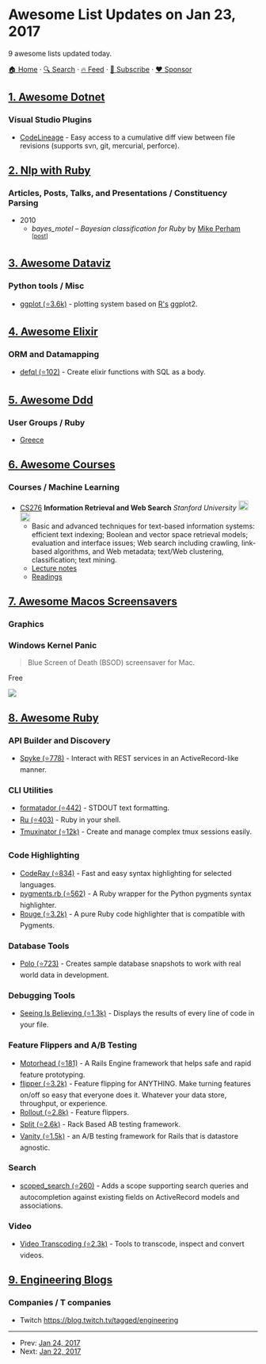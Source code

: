 # Awesome List Updates on Jan 23, 2017

9 awesome lists updated today.

[🏠 Home](/README.md) · [🔍 Search](https://www.trackawesomelist.com/search/) · [🔥 Feed](https://www.trackawesomelist.com/rss.xml) · [📮 Subscribe](https://trackawesomelist.us17.list-manage.com/subscribe?u=d2f0117aa829c83a63ec63c2f&id=36a103854c) · [❤️  Sponsor](https://github.com/sponsors/theowenyoung)



## [1. Awesome Dotnet](/content/quozd/awesome-dotnet/README.md)

### Visual Studio Plugins

*   [CodeLineage](https://marketplace.visualstudio.com/items?itemName=HippoCampSoftwareLtd.CodeLineage) - Easy access to a cumulative diff view between file revisions (supports svn, git, mercurial, perforce).

## [2. Nlp with Ruby](/content/arbox/nlp-with-ruby/README.md)

### Articles, Posts, Talks, and Presentations / Constituency Parsing

*   2010
    *   *bayes\_motel – Bayesian classification for Ruby* by [Mike Perham](https://twitter.com/mperham) <sup>\[[post](http://www.mikeperham.com/2010/04/28/bayes_motel-bayesian-classification-for-ruby/)]</sup>

## [3. Awesome Dataviz](/content/javierluraschi/awesome-dataviz/README.md)

### Python tools / Misc

*   [ggplot (⭐3.6k)](https://github.com/yhat/ggpy) - plotting system based on [R's](#r-tools) ggplot2.

## [4. Awesome Elixir](/content/h4cc/awesome-elixir/README.md)

### ORM and Datamapping

*   [defql (⭐102)](https://github.com/fazibear/defql) - Create elixir functions with SQL as a body.

## [5. Awesome Ddd](/content/heynickc/awesome-ddd/README.md)

### User Groups / Ruby

*   [Greece](https://www.meetup.com/dddgreece/)

## [6. Awesome Courses](/content/prakhar1989/awesome-courses/README.md)

### Courses / Machine Learning

*   [CS276](http://web.stanford.edu/class/cs276/index.html) **Information Retrieval and Web Search** *Stanford University* <img src="https://assets-cdn.github.com/images/icons/emoji/unicode/1f4dd.png" width="20" height="20" alt="Lecture Notes" title="Lecture Notes" /> <img src="https://assets-cdn.github.com/images/icons/emoji/unicode/1f4da.png" width="20" height="20" alt="Readings" title="Readings" />
    *   Basic and advanced techniques for text-based information systems: efficient text indexing; Boolean and vector space retrieval models; evaluation and interface issues; Web search including crawling, link-based algorithms, and Web metadata; text/Web clustering, classification; text mining.
    *   [Lecture notes](http://web.stanford.edu/class/cs276/index.html#syllabus)
    *   [Readings](http://web.stanford.edu/class/cs276/index.html#books)

## [7. Awesome Macos Screensavers](/content/agarrharr/awesome-macos-screensavers/README.md)

### Graphics

### Windows Kernel Panic

> Blue Screen of Death (BSOD) screensaver for Mac.

Free

[![](https://github.com/agarrharr/awesome-macos-screensavers/raw/master/screenshots/kernelPanic.png)](https://github.com/dessibelle/Blue-Screen-Saver)

## [8. Awesome Ruby](/content/markets/awesome-ruby/README.md)

### API Builder and Discovery

*   [Spyke (⭐778)](https://github.com/balvig/spyke) - Interact with REST services in an ActiveRecord-like manner.

### CLI Utilities

*   [formatador (⭐442)](https://github.com/geemus/formatador) - STDOUT text formatting.
*   [Ru (⭐403)](https://github.com/tombenner/ru) - Ruby in your shell.
*   [Tmuxinator (⭐12k)](https://github.com/tmuxinator/tmuxinator) - Create and manage complex tmux sessions easily.

### Code Highlighting

*   [CodeRay (⭐834)](https://github.com/rubychan/coderay) - Fast and easy syntax highlighting for selected languages.
*   [pygments.rb (⭐562)](https://github.com/tmm1/pygments.rb) - A Ruby wrapper for the Python pygments syntax highlighter.
*   [Rouge (⭐3.2k)](https://github.com/jneen/rouge) - A pure Ruby code highlighter that is compatible with Pygments.

### Database Tools

*   [Polo (⭐723)](https://github.com/IFTTT/polo) - Creates sample database snapshots to work with real world data in development.

### Debugging Tools

*   [Seeing Is Believing (⭐1.3k)](https://github.com/JoshCheek/seeing_is_believing) - Displays the results of every line of code in your file.

### Feature Flippers and A/B Testing

*   [Motorhead (⭐181)](https://github.com/amatsuda/motorhead) - A Rails Engine framework that helps safe and rapid feature prototyping.
*   [flipper (⭐3.2k)](https://github.com/jnunemaker/flipper) - Feature flipping for ANYTHING. Make turning features on/off so easy that everyone does it. Whatever your data store, throughput, or experience.
*   [Rollout (⭐2.8k)](https://github.com/FetLife/rollout) - Feature flippers.
*   [Split (⭐2.6k)](https://github.com/splitrb/split) - Rack Based AB testing framework.
*   [Vanity (⭐1.5k)](https://github.com/assaf/vanity) - an A/B testing framework for Rails that is datastore agnostic.

### Search

*   [scoped\_search (⭐260)](https://github.com/wvanbergen/scoped_search) - Adds a scope supporting search queries and autocompletion against existing fields on ActiveRecord models and associations.

### Video

*   [Video Transcoding (⭐2.3k)](https://github.com/donmelton/video_transcoding) - Tools to transcode, inspect and convert videos.

## [9. Engineering Blogs](/content/kilimchoi/engineering-blogs/README.md)

### Companies / T companies

*   Twitch <https://blog.twitch.tv/tagged/engineering>

---

- Prev: [Jan 24, 2017](/content/2017/01/24/README.md)
- Next: [Jan 22, 2017](/content/2017/01/22/README.md)